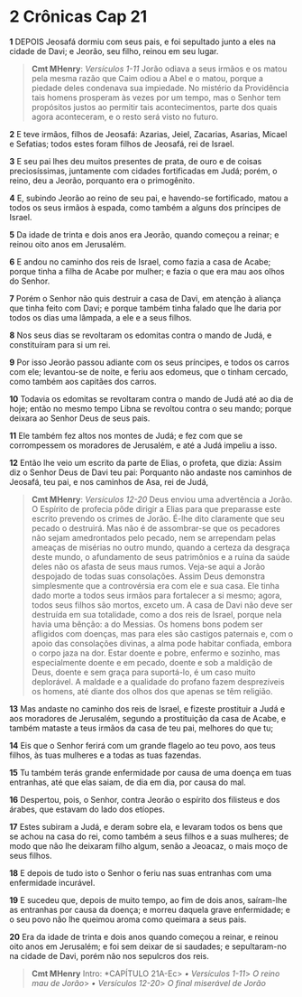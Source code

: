 # 2 Crônicas Cap 21

**1** 	DEPOIS Jeosafá dormiu com seus pais, e foi sepultado junto a eles na cidade de Davi; e Jeorão, seu filho, reinou em seu lugar.

> **Cmt MHenry**: *Versículos 1-11* Jorão odiava a seus irmãos e os matou pela mesma razão que Caim odiou a Abel e o matou, porque a piedade deles condenava sua impiedade. No mistério da Providência tais homens prosperam às vezes por um tempo, mas o Senhor tem propósitos justos ao permitir tais acontecimentos, parte dos quais agora aconteceram, e o resto será visto no futuro.

**2** 	E teve irmãos, filhos de Jeosafá: Azarias, Jeiel, Zacarias, Asarias, Micael e Sefatias; todos estes foram filhos de Jeosafá, rei de Israel.

**3** 	E seu pai lhes deu muitos presentes de prata, de ouro e de coisas preciosíssimas, juntamente com cidades fortificadas em Judá; porém, o reino, deu a Jeorão, porquanto era o primogênito.

**4** 	E, subindo Jeorão ao reino de seu pai, e havendo-se fortificado, matou a todos os seus irmãos à espada, como também a alguns dos príncipes de Israel.

**5** 	Da idade de trinta e dois anos era Jeorão, quando começou a reinar; e reinou oito anos em Jerusalém.

**6** 	E andou no caminho dos reis de Israel, como fazia a casa de Acabe; porque tinha a filha de Acabe por mulher; e fazia o que era mau aos olhos do Senhor.

**7** 	Porém o Senhor não quis destruir a casa de Davi, em atenção à aliança que tinha feito com Davi; e porque também tinha falado que lhe daria por todos os dias uma lâmpada, a ele e a seus filhos.

**8** 	Nos seus dias se revoltaram os edomitas contra o mando de Judá, e constituíram para si um rei.

**9** 	Por isso Jeorão passou adiante com os seus príncipes, e todos os carros com ele; levantou-se de noite, e feriu aos edomeus, que o tinham cercado, como também aos capitães dos carros.

**10** 	Todavia os edomitas se revoltaram contra o mando de Judá até ao dia de hoje; então no mesmo tempo Libna se revoltou contra o seu mando; porque deixara ao Senhor Deus de seus pais.

**11** 	Ele também fez altos nos montes de Judá; e fez com que se corrompessem os moradores de Jerusalém, e até a Judá impeliu a isso.

**12** 	Então lhe veio um escrito da parte de Elias, o profeta, que dizia: Assim diz o Senhor Deus de Davi teu pai: Porquanto não andaste nos caminhos de Jeosafá, teu pai, e nos caminhos de Asa, rei de Judá,

> **Cmt MHenry**: *Versículos 12-20* Deus enviou uma advertência a Jorão. O Espírito de profecia pôde dirigir a Elias para que preparasse este escrito prevendo os crimes de Jorão. É-lhe dito claramente que seu pecado o destruirá. Mas não é de assombrar-se que os pecadores não sejam amedrontados pelo pecado, nem se arrependam pelas ameaças de misérias no outro mundo, quando a certeza da desgraça deste mundo, o afundamento de seus patrimônios e a ruína da saúde deles não os afasta de seus maus rumos. Veja-se aqui a Jorão despojado de todas suas consolações. Assim Deus demonstra simplesmente que a controvérsia era com ele e sua casa. Ele tinha dado morte a todos seus irmãos para fortalecer a si mesmo; agora, todos seus filhos são mortos, exceto um. A casa de Davi não deve ser destruída em sua totalidade, como a dos reis de Israel, porque nela havia uma bênção: a do Messias. Os homens bons podem ser afligidos com doenças, mas para eles são castigos paternais e, com o apoio das consolações divinas, a alma pode habitar confiada, embora o corpo jaza na dor. Estar doente e pobre, enfermo e sozinho, mas especialmente doente e em pecado, doente e sob a maldição de Deus, doente e sem graça para suportá-lo, é um caso muito deplorável. A maldade e a qualidade do profano fazem desprezíveis os homens, até diante dos olhos dos que apenas se têm religião.

**13** 	Mas andaste no caminho dos reis de Israel, e fizeste prostituir a Judá e aos moradores de Jerusalém, segundo a prostituição da casa de Acabe, e também mataste a teus irmãos da casa de teu pai, melhores do que tu;

**14** 	Eis que o Senhor ferirá com um grande flagelo ao teu povo, aos teus filhos, às tuas mulheres e a todas as tuas fazendas.

**15** 	Tu também terás grande enfermidade por causa de uma doença em tuas entranhas, até que elas saiam, de dia em dia, por causa do mal.

**16** 	Despertou, pois, o Senhor, contra Jeorão o espírito dos filisteus e dos árabes, que estavam do lado dos etíopes.

**17** 	Estes subiram a Judá, e deram sobre ela, e levaram todos os bens que se achou na casa do rei, como também a seus filhos e a suas mulheres; de modo que não lhe deixaram filho algum, senão a Jeoacaz, o mais moço de seus filhos.

**18** 	E depois de tudo isto o Senhor o feriu nas suas entranhas com uma enfermidade incurável.

**19** 	E sucedeu que, depois de muito tempo, ao fim de dois anos, saíram-lhe as entranhas por causa da doença; e morreu daquela grave enfermidade; e o seu povo não lhe queimou aroma como queimara a seus pais.

**20** 	Era da idade de trinta e dois anos quando começou a reinar, e reinou oito anos em Jerusalém; e foi sem deixar de si saudades; e sepultaram-no na cidade de Davi, porém não nos sepulcros dos reis.


> **Cmt MHenry** Intro: *CAPÍTULO 21A-Ec> *• Versículos 1-11*> *O reino mau de Jorão*> *• Versículos 12-20*> *O final miserável de Jorão*